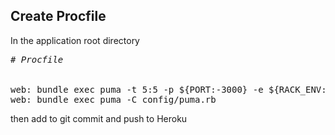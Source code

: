 <h2>Create Procfile</h2>   
In the application root directory   
<pre>
<em># Procfile</em>
<br>
web: bundle exec puma -t 5:5 -p ${PORT:-3000} -e ${RACK_ENV:-development}
web: bundle exec puma -C config/puma.rb
</pre>
then add to git commit and push to Heroku
